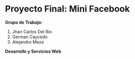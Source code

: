 # Proyecto Final: Mini Facebook

**Grupo de Trabajo:**
1. Jhan Carlos Del Rio
2.  German Caycedo
3. Alejandro Meza


**Desarrollo y Servicios Web**
